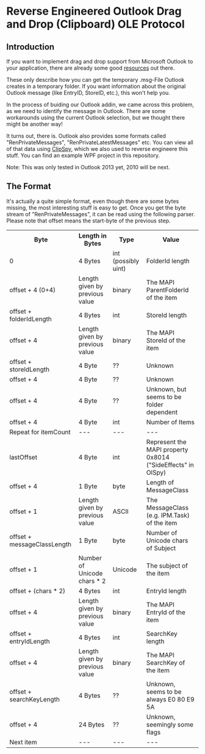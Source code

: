 Reverse Engineered Outlook Drag and Drop (Clipboard) OLE Protocol
===================

Introduction
-------------------

If you want to implement drag and drop support from Microsoft Outlook to your application, there are already some good [resources](http://www.codeproject.com/Articles/28209/Outlook-Drag-and-Drop-in-C) out there.

These only describe how you can get the temporary .msg-File Outlook creates in a temporary folder. If you want information about the original Outlook message (like EntryID, StoreID, etc.), this won't help you.

In the process of buiding our Outlook addin, we came across this problem, as we need to identify the message in Outlook. There are some workarounds using the current Outlook selection, but we thought there might be another way!

It turns out, there is. Outlook also provides some formats called "RenPrivateMessages", "RenPrivateLatestMessages" etc. You can view all of that data using [ClipSpy](http://www.codeproject.com/Articles/168/ClipSpy), which we also used to reverse engineere this stuff. You can find an example WPF project in this repository.

Note: This was only tested in Outlook 2013 yet, 2010 will be next.

The Format
------------------

It's actually a quite simple format, even though there are some bytes missing, the most interesting stuff is easy to get.
Once you get the byte stream of "RenPrivateMessages", it can be read using the following parser. Please note that offset means the start-byte of the previous step.

<table>
  <tr>
    <th>Byte</th><th>Length in Bytes</th><th>Type</th><th>Value</th>
  </tr>
  <tr>
    <td>0</td><td>4 Bytes</td><td>int (possibly uint)</td><td>FolderId length</td>
  </tr>
  <tr>
    <td>offset + 4 (0+4)</td><td>Length given by previous value</td><td>binary</td><td>The MAPI ParentFolderId of the item</td>
  </tr>
  <tr>
    <td>offset + folderIdLength</td><td>4 Bytes</td><td>int</td><td>StoreId length</td>
  </tr>
  <tr>
    <td>offset + 4</td><td>Length given by previous value</td><td>binary</td><td>The MAPI StoreId of the item</td>
  </tr>
  <tr>
    <td>offset + storeIdLength</td><td>4 Byte</td><td>??</td><td>Unknown</td>
  </tr>
  <tr>
    <td>offset + 4</td><td>4 Byte</td><td>??</td><td>Unknown</td>
  </tr>
  <tr>
    <td>offset + 4</td><td>4 Byte</td><td>??</td><td>Unknown, but seems to be folder dependent</td>
  </tr>
  <tr>
    <td>offset + 4</td><td>4 Byte</td><td>int</td><td>Number of Items</td>
  </tr>
  <tr>
    <td>Repeat for itemCount </td><td>---</td><td>---</td><td>---</td>
  </tr>
  <tr>
    <td>lastOffset</td><td>4 Byte</td><td>int</td><td>Represent the MAPI property 0x8014 ("SideEffects" in OlSpy)</td>
  </tr>
  <tr>
    <td>offset + 4</td><td>1 Byte</td><td>byte</td><td>Length of MessageClass</td>
  </tr>
  <tr>
    <td>offset + 1</td><td>Length given by previous value</td><td>ASCII</td><td>The MessageClass (e.g. IPM.Task) of the item</td>
  </tr>
  <tr>
    <td>offset + messageClassLength</td><td>1 Byte</td><td>byte</td><td>Number of Unicode chars of Subject</td>
  </tr>
  <tr>
    <td>offset + 1</td><td>Number of Unicode chars * 2</td><td>Unicode</td><td>The subject of the item</td>
  </tr>
  <tr>
    <td>offset + (chars * 2)</td><td>4 Bytes</td><td>int</td><td>EntryId length</td>
  </tr>
  <tr>
    <td>offset + 4</td><td>Length given by previous value</td><td>binary</td><td>The MAPI EntryId of the item</td>
  </tr>
  <tr>
    <td>offset + entryIdLength</td><td>4 Bytes</td><td>int</td><td>SearchKey length</td>
  </tr>
  <tr>
    <td>offset + 4</td><td>Length given by previous value</td><td>binary</td><td>The MAPI SearchKey of the item</td>
  </tr>
  <tr>
    <td>offset + searchKeyLength</td><td>4 Bytes</td><td>??</td><td>Unknown, seems to be always E0 80 E9 5A</td>
  </tr>
  <tr>
    <td>offset + 4</td><td>24 Bytes</td><td>??</td><td>Unknown, seemingly some flags</td>
  </tr>
  <tr>
    <td>Next item </td><td>---</td><td>---</td><td>---</td>
  </tr>
</table>
